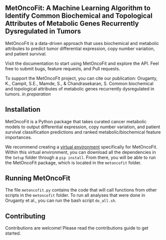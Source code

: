 ## MetOncoFit: A Machine Learning Algorithm to Identify Common Biochemical and Topological Attributes of Metabolic Genes Recurrently Dysregulated in Tumors
 MetOncoFit is a data-driven approach that uses biochemical and metabolic attributes to predict tumor differential expression, copy number variation, and patient survival.

Visit the documentation to start using MetOncoFit and explore the API. Feel free to submit bugs, feature requests, and Pull requests.

To support the MetOncoFit project, you can cite our publication:
Oruganty, K., Campit, S.E., Mamde, S., & Chandrasekaran, S. Common biochemical and topological attributes of metabolic genes recurrently dysregulated in tumors. *in preparation*

## Installation
MetOncoFit is a Python package that takes curated cancer metabolic models to output differential expression, copy number variation, and patient survival classification predictions and ranked metabolic/biochemical feature importances.

We recommend creating a [virtual environment](https://virtualenv.pypa.io/en/latest/) specifically for MetOncoFit. Within this virtual environment, you can download all the dependencies in the `Setup` folder through a `pip install`. From there, you will be able to run the MetOncoFit package, which is located in the `metoncofit` folder. 

## Running MetOncoFit
The file `metoncofit.py` contains the code that will call functions from other scripts in the `metoncofit` folder. To run all analyses that were done in Oruganty et al., you can run the bash script `do_all.sh`. 

## Contributing
Contributions are welcome! Please read the contributions guide to get started.

